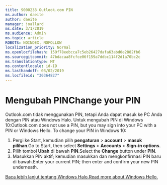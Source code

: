 ```yaml
---
title: 9000233 Outlook.com PIN
ms.author: daeite
author: daeite
manager: joallard
ms.date: 3/1/2019
ms.audience: Admin
ms.topic: article
ROBOTS: NOINDEX, NOFOLLOW
localization_priority: Normal
ms.openlocfilehash: 159f78eebcca7c5eb26427dafa63abd0e2882fb6
ms.sourcegitcommit: 47bdacaa8fcfce06f159a7ddbc114f2d1a70bc2c
ms.translationtype: MT
ms.contentlocale: id-ID
ms.lasthandoff: 03/02/2019
ms.locfileid: "30364827"
---
```

# <a name="change-your-pin"></a><span data-ttu-id="c8d67-102">Mengubah PIN</span><span class="sxs-lookup"><span data-stu-id="c8d67-102">Change your PIN</span></span>

<span data-ttu-id="c8d67-p101">Outlook.com tidak menggunakan PIN, tetapi Anda dapat masuk ke PC Anda dengan PIN atau Windows Halo. Untuk mengubah PIN di Windows 10:</span><span class="sxs-lookup"><span data-stu-id="c8d67-p101">Outlook.com does not use a PIN, but you may sign into your PC with a PIN or Windows Hello. To change your PIN in Windows 10:</span></span>

1. <span data-ttu-id="c8d67-105">Pergi ke Start, kemudian pilih **pengaturan** > **account** > **masuk pilihan**.</span><span class="sxs-lookup"><span data-stu-id="c8d67-105">Go to Start, then select **Settings** > **Accounts** > **Sign-in options**.</span></span>
2. <span data-ttu-id="c8d67-106">Pilih tombol **Ubah** di bawah **PIN**.</span><span class="sxs-lookup"><span data-stu-id="c8d67-106">Select the **Change** button under **PIN**.</span></span>
3. <span data-ttu-id="c8d67-107">Masukkan PIN aktif; kemudian masukkan dan mengkonfirmasi PIN baru di bawah.</span><span class="sxs-lookup"><span data-stu-id="c8d67-107">Enter your current PIN; then enter and confirm your new PIN underneath.</span></span>

[<span data-ttu-id="c8d67-108">Baca lebih lanjut tentang Windows Halo.</span><span class="sxs-lookup"><span data-stu-id="c8d67-108">Read more about Windows Hello.</span></span>](https://support.microsoft.com/help/17215/)